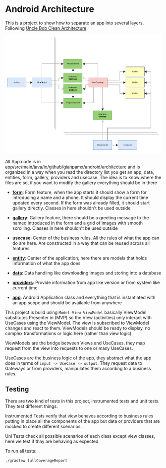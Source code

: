 Android Architecture
====================

This is a project to show how to separate an app into several layers. Following
[Uncle Bob Clean Architecture](https://8thlight.com/blog/uncle-bob/2012/08/13/the-clean-architecture.html).

![alt Android Clean Architecture](docs/android-clean-architecture.png "Android Clean Architecture")

All App code is in
[app/src/main/java/io/github/gianpamx/android/architecture](app/src/main/java/io/github/gianpamx/android/architecture)
and is organized in a way when you read the directory list you get an app, data, entities, form,
gallery, providers and usecase. The idea is to know where the files are so, if you want to modify
the gallery everything should be in there

- **[form](app/src/main/java/io/github/gianpamx/android/architecture/form)**: Form feature, when the
  app starts it should show a form for introducing a name and a phone. It should display the current
  time updated every second. If the form was already filled, it should start gallery directly.
  Classes in here shouldn't be used outside

- **[gallery](app/src/main/java/io/github/gianpamx/android/architecture/gallery)**: Gallery feature,
  there should be a greeting message to the named introduced in the form and a grid of images with
  smooth scrolling. Classes in here shouldn't be used outside

- **[usecase](app/src/main/java/io/github/gianpamx/android/architecture/usecase)**: Center of the
  business rules. All the rules of what the app can do are here. Are constructed in a way that can
  be reused across all features

- **[entity](app/src/main/java/io/github/gianpamx/android/architecture/entity)**: Center of the
  application; here there are models that holds information of what the app does

- **[data](app/src/main/java/io/github/gianpamx/android/architecture/data)**: Data handling like
  downloading images and storing into a database

- **[providers](app/src/main/java/io/github/gianpamx/android/architecture/providers)**: Provide
  information from app like version or from system like current time

- **[app](app/src/main/java/io/github/gianpamx/android/architecture/app)**: Android Application
  class and everything that is instantiated with an app scope and should be available from anywhere

This project is build using `Model-View-ViewModel` basically ViewModel substitutes Presenter in (MVP)
so the View (activities) only interact with UseCases using the ViewModel. The view is subscribed to
ViewModel changes and react to them. ViewModels should be ready to display, no complex
transformations or logic here (rather than view logic)

ViewModels are the bridge between Views and UseCases, they map request from the view into requests
to one or many UseCases.

UseCases are the business logic of the app, they abstract what the app does in terms of
`input -> UseCase -> output`. They request data to Gateways or from providers, manipulates them
according to a business rules.


## Testing

There are two kind of tests in this project, instrumented tests and unit tests. They test different
things.

Instrumented Tests verify that view behaves according to business rules putting in place all
the components of the app but data or providers that are mocked to create different scenarios.

Uni Tests check all possible scenarios of each class except view classes, here we test if thay
are behaving as expected

To run all tests:
```
./gradlew fullCoverageReport
```
